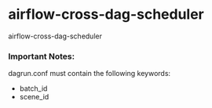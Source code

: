 # airflow-cross-dag-scheduler
airflow-cross-dag-scheduler

### Important Notes:
dagrun.conf must contain the following keywords:
- batch_id
- scene_id

